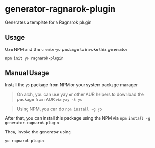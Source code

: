# generator-ragnarok-plugin
Generates a template for a Ragnarok plugin

## Usage
Use NPM and the `create-yo` package to invoke this generator 
```
npm init yo ragnarok-plugin
```

## Manual Usage
Install the `yo` package from NPM or your system package manager
> On arch, you can use yay or other AUR helpers to download the package from AUR via `yay -S yo`

> Using NPM, you can do `npm install -g yo`

After that, you can install this package using the NPM via `npm install -g generator-ragnarok-plugin`

Then, invoke the generator using
```
yo ragnarok-plugin
```